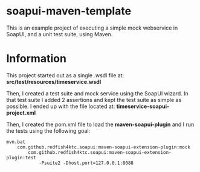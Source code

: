 soapui-maven-template
========================

This is an example project of executing a simple mock webservice in SoapUI, and a unit test suite, using Maven.

Information
========================

This project started out as a single .wsdl file at:  **src/test/resources/timeservice.wsdl**

Then, I created a test suite and mock service using the SoapUI wizard.  In that test suite I added 2 assertions
and kept the test suite as simple as possible.  I ended up with the file located at:
**timeservice-soapui-project.xml** 

Then, I created the pom.xml file to load the **maven-soapui-plugin** and I run the tests using the following goal:

```text
mvn.bat
    com.github.redfish4ktc.soapui:maven-soapui-extension-plugin:mock 
        com.github.redfish4ktc.soapui:maven-soapui-extension-plugin:test
            -Psuite2 -Dhost.port=127.0.0.1:8088
```



